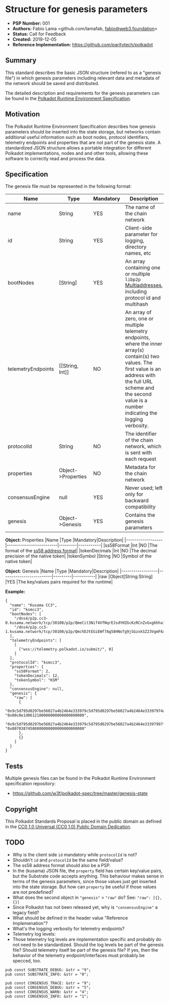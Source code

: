 # Structure for genesis parameters

* **PSP Number:** 001
* **Authors:** Fabio Lama <github.com/lamafab, fabio@web3.foundation>
* **Status:** Call for Feedback
* **Created:** 2019-12-05
* **Reference Implementation:** https://github.com/paritytech/polkadot

## Summary

This standard describes the basic JSON structure (refered to as a "genesis file") in which genesis parameters including relevant data and metadata of the network should be saved and distributed.

The detailed description and requirements for the genesis parameters can be found in the [Polkadot Runtime Environment Specification](https://github.com/w3f/polkadot-spec).

## Motivation

The Polkadot Runtime Environment Specification describes how genesis parameters should be inserted into the state storage, but networks contain additional useful information such as boot nodes, protocol identifiers, telemetry endpoints and properties that are not part of the genesis state. A standardized JSON structure allows a portable integration for different Polkadot implementations, nodes and and other tools, allowing these software to correctly read and process the data.

## Specification

The genesis file must be represented in the following format:

|Name              |Type                     |Mandatory|Description|
|------------------|-------------------------|---------|-----------|
|name              |String                   |YES      |The name of the chain network|
|id                |String                   |YES      |Client-side parameter for logging, directory names, etc |
|bootNodes         |[String]            |YES      |An array containing one or multiple `libp2p` [Multiaddresses](https://docs.libp2p.io/concepts/addressing/), including protocol id and multihash|
|telemetryEndpoints|[[String, Int]]|NO       |An array of zero, one or multiple telemetry endpoints, where the inner array(s) contain(s) two values. The first value is an address with the full URL scheme and the second value is a number indicating the logging verbosity.|
|protocolId        |String                   |NO       |The identifier of the chain network, which is sent with each request|
|properties        |Object->Properties       |NO       |Metadata for the chain network|
|consensusEngine   |null                     |YES      |Never used; left only for backward compatibility|
|genesis           |Object->Genesis          |YES      |Contains the genesis parameters|

**Object:** Properties
|Name              |Type                     |Mandatory|Description|
|------------------|-------------------------|---------|-----------|
|ss58Format        |Int                      |NO       |The format of the [ss58 address format](https://github.com/paritytech/substrate/wiki/External-Address-Format-(SS58))|
|tokenDecimals     |Int                      |NO       |The decimal precision of the native token|
|tokenSymbol       |String                   |NO       |Symbol of the native token|

**Object:** Genesis
|Name              |Type                     |Mandatory|Description|
|------------------|-------------------------|---------|-----------|
|raw               |Object[String:String]       |YES      |The key/values pairs required for the runtime|

**Example:**
```
{
  "name": "Kusama CC3",
  "id": "ksmcc3",
  "bootNodes": [
    "/dns4/p2p.cc3-0.kusama.network/tcp/30100/p2p/QmeCit3Nif4VfNqrEJsdYHZGcKzRCnZvGxg6hha1iNj4mk",
    "/dns4/p2p.cc3-1.kusama.network/tcp/30100/p2p/QmchDJtEGiEWf7Ag58HNoTg9jSGzxkSZ23VgmF6xiLKKsZ"
  ],
  "telemetryEndpoints": [
    [
      ["wss://telemetry.polkadot.io/submit/", 0]
    ]
  ],
  "protocolId": "ksmcc3",
  "properties": {
    "ss58Format": 2,
    "tokenDecimals": 12,
    "tokenSymbol": "KSM"
  },
  "consensusEngine": null,
  "genesis": {
    "raw": [
      {
        "0x9c5d795d0297be56027a4b2464e333979c5d795d0297be56027a4b2464e33397974a8f6e094002e424b603628718939b060c4c6305a73d36a014468c29b8b7d7": "0x00c0e1d0612100000000000000000000",
        "0x9c5d795d0297be56027a4b2464e333979c5d795d0297be56027a4b2464e33397997f7003f78328f30c57e6ce10b1956c77d2187fe08441845cc0c18273852039": "0x00703874580800000000000000000000"
      },
      {}
    ]
  }
}
```

## Tests

Multiple genesis files can be found in the Polkadot Runtime Environment specification repository:
- https://github.com/w3f/polkadot-spec/tree/master/genesis-state

## Copyright

This Polkadot Standards Proposal is placed in the public domain as defined in the [CC0 1.0 Universal (CC0 1.0) Public Domain Dedication](https://creativecommons.org/publicdomain/zero/1.0/).

## TODO
- Why is the client side `id` mandatory while `protocolId` is not?
- Shouldn't `id` and `protocolId` be the same field/value?
- The ss58 address format should also be a PSP.
- In the (kusama) JSON file, the `property` field has certain key/value pairs, but the Substrate code accepts anything. This behaviour makes sense in terms of the genesis parameters, since those values just get inserted into the state storage. But how can `property` be useful if those values are not predefined?
- What does the second object in `"genesis"` > `"raw"` do? See: `"raw": [{},{}]`
- Since Polkadot has not been released yet, why is `"consensusEngine"` a legacy field?
- What should be defined in the header value "Reference Implemenation"?
- What's the logging verbosity for telemetry endpoints?
- Telemetry log levels:
- Those telemetry log levels are implementation specific and probably do not need to be standardized. Should the log levels be part of the genesis file? Should telemetry itself be part of the genesis file? If yes, then the behavior of the telemetry endpoint/interfaces must probably be specced, too.
```
pub const SUBSTRATE_DEBUG: &str = "9";
pub const SUBSTRATE_INFO: &str = "0";

pub const CONSENSUS_TRACE: &str = "9";
pub const CONSENSUS_DEBUG: &str = "5";
pub const CONSENSUS_WARN: &str = "4";
pub const CONSENSUS_INFO: &str = "1";
```
